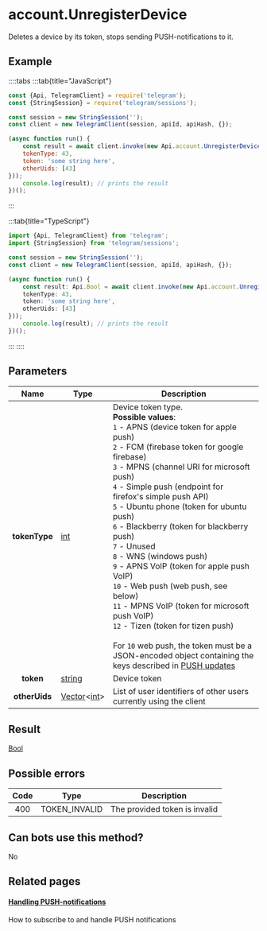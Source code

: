 # account.UnregisterDevice

Deletes a device by its token, stops sending PUSH-notifications to it.



## Example

::::tabs
:::tab{title="JavaScript"}
```js
const {Api, TelegramClient} = require('telegram');
const {StringSession} = require('telegram/sessions');

const session = new StringSession('');
const client = new TelegramClient(session, apiId, apiHash, {});

(async function run() {
    const result = await client.invoke(new Api.account.UnregisterDevice({
    tokenType: 43,
    token: 'some string here',
    otherUids: [43]
}));
    console.log(result); // prints the result
})();
```
:::

:::tab{title="TypeScript"}
```ts
import {Api, TelegramClient} from 'telegram';
import {StringSession} from 'telegram/sessions';

const session = new StringSession('');
const client = new TelegramClient(session, apiId, apiHash, {});

(async function run() {
    const result: Api.Bool = await client.invoke(new Api.account.UnregisterDevice({
    tokenType: 43,
    token: 'some string here',
    otherUids: [43]
}));
    console.log(result); // prints the result
})();
```
:::
::::



## Parameters

| Name | Type | Description |
| :--: | ---- | ----------- |
| **tokenType** | [int](https://core.telegram.org/type/int) | Device token type.  <br>**Possible values**:  <br>`1` - APNS (device token for apple push)  <br>`2` - FCM (firebase token for google firebase)  <br>`3` - MPNS (channel URI for microsoft push)  <br>`4` - Simple push (endpoint for firefox's simple push API)  <br>`5` - Ubuntu phone (token for ubuntu push)  <br>`6` - Blackberry (token for blackberry push)  <br>`7` - Unused  <br>`8` - WNS (windows push)  <br>`9` - APNS VoIP (token for apple push VoIP)  <br>`10` - Web push (web push, see below)  <br>`11` - MPNS VoIP (token for microsoft push VoIP)  <br>`12` - Tizen (token for tizen push)  <br>  <br>For `10` web push, the token must be a JSON-encoded object containing the keys described in [PUSH updates](https://core.telegram.org/api/push-updates) 
| **token** | [string](https://core.telegram.org/type/string) | Device token 
| **otherUids** | [Vector](https://core.telegram.org/type/Vector%20t)<[int](https://core.telegram.org/type/int)> | List of user identifiers of other users currently using the client 


## Result

[Bool](https://core.telegram.org/type/Bool)



## Possible errors

| Code | Type | Description |
| :--: | ---- | ----------- |
| 400 | TOKEN\_INVALID | The provided token is invalid 


## Can bots use this method?

No

## Related pages

#### [Handling PUSH-notifications](https://core.telegram.org/api/push-updates)

How to subscribe to and handle PUSH notifications




